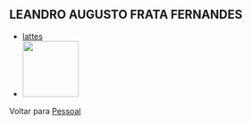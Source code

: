 ## LEANDRO AUGUSTO FRATA FERNANDES

- [lattes](http://lattes.cnpq.br/4616848792501359)
- <img src="http://servicosweb.cnpq.br/wspessoa/servletrecuperafoto?tipo=1&id=K4762821Z0" width="100" />

Voltar para [Pessoal](../org-pessoal.md)
